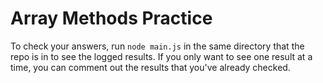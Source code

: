 # Array Methods Practice

To check your answers, run `node main.js` in the same directory that the repo is in to see the logged results. If you only want to see one result at a time, you can comment out the results that you've already checked. 
